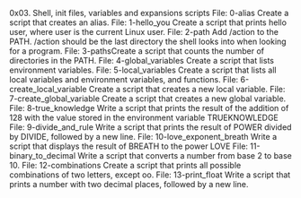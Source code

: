 0x03. Shell, init files, variables and expansions scripts
File: 0-alias Create a script that creates an alias.
File: 1-hello_you Create a script that prints hello user, where user is the current Linux user.
File: 2-path Add /action to the PATH. /action should be the last directory the shell looks into when looking for a program.
File: 3-pathsCreate a script that counts the number of directories in the PATH.
File: 4-global_variables Create a script that lists environment variables.
File: 5-local_variables Create a script that lists all local variables and environment variables, and functions.
File: 6-create_local_variable Create a script that creates a new local variable.
File: 7-create_global_variable Create a script that creates a new global variable.
File: 8-true_knowledge Write a script that prints the result of the addition of 128 with the value stored in the environment variable TRUEKNOWLEDGE
File: 9-divide_and_rule Write a script that prints the result of POWER divided by DIVIDE, followed by a new line.
File: 10-love_exponent_breath Write a script that displays the result of BREATH to the power LOVE
File: 11-binary_to_decimal Write a script that converts a number from base 2 to base 10.
File: 12-combinations Create a script that prints all possible combinations of two letters, except oo.
File: 13-print_float Write a script that prints a number with two decimal places, followed by a new line.